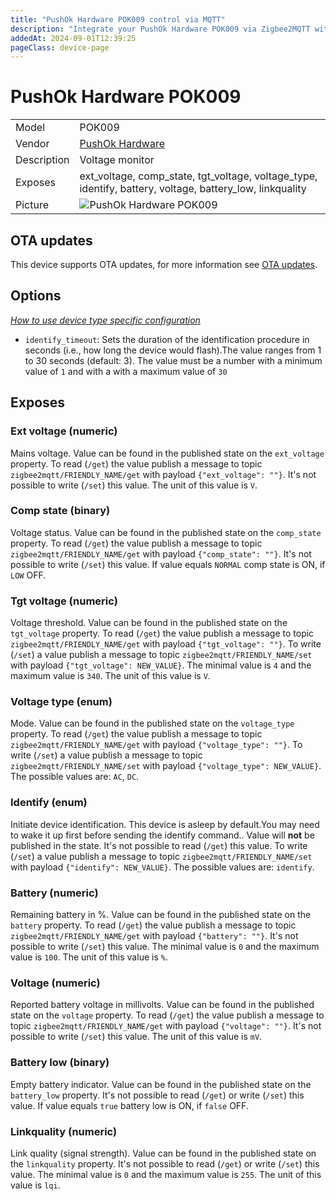 ```yaml
---
title: "PushOk Hardware POK009 control via MQTT"
description: "Integrate your PushOk Hardware POK009 via Zigbee2MQTT with whatever smart home infrastructure you are using without the vendor's bridge or gateway."
addedAt: 2024-09-01T12:39:25
pageClass: device-page
---
```


<!-- !!!! -->
<!-- ATTENTION: This file is auto-generated through docgen! -->
<!-- You can only edit the "Notes"-Section between the two comment lines "Notes BEGIN" and "Notes END". -->
<!-- Do not use h1 or h2 heading within "## Notes"-Section. -->
<!-- !!!! -->

# PushOk Hardware POK009

|     |     |
|-----|-----|
| Model | POK009  |
| Vendor  | [PushOk Hardware](/supported-devices/#v=PushOk%20Hardware)  |
| Description | Voltage monitor |
| Exposes | ext_voltage, comp_state, tgt_voltage, voltage_type, identify, battery, voltage, battery_low, linkquality |
| Picture | ![PushOk Hardware POK009](https://www.zigbee2mqtt.io/images/devices/POK009.png) |


<!-- Notes BEGIN: You can edit here. Add "## Notes" headline if not already present. -->


<!-- Notes END: Do not edit below this line -->


## OTA updates
This device supports OTA updates, for more information see [OTA updates](../guide/usage/ota_updates.md).


## Options
*[How to use device type specific configuration](../guide/configuration/devices-groups.md#specific-device-options)*

* `identify_timeout`: Sets the duration of the identification procedure in seconds (i.e., how long the device would flash).The value ranges from 1 to 30 seconds (default: 3). The value must be a number with a minimum value of `1` and with a with a maximum value of `30`


## Exposes

### Ext voltage (numeric)
Mains voltage.
Value can be found in the published state on the `ext_voltage` property.
To read (`/get`) the value publish a message to topic `zigbee2mqtt/FRIENDLY_NAME/get` with payload `{"ext_voltage": ""}`.
It's not possible to write (`/set`) this value.
The unit of this value is `V`.

### Comp state (binary)
Voltage status.
Value can be found in the published state on the `comp_state` property.
To read (`/get`) the value publish a message to topic `zigbee2mqtt/FRIENDLY_NAME/get` with payload `{"comp_state": ""}`.
It's not possible to write (`/set`) this value.
If value equals `NORMAL` comp state is ON, if `LOW` OFF.

### Tgt voltage (numeric)
Voltage threshold.
Value can be found in the published state on the `tgt_voltage` property.
To read (`/get`) the value publish a message to topic `zigbee2mqtt/FRIENDLY_NAME/get` with payload `{"tgt_voltage": ""}`.
To write (`/set`) a value publish a message to topic `zigbee2mqtt/FRIENDLY_NAME/set` with payload `{"tgt_voltage": NEW_VALUE}`.
The minimal value is `4` and the maximum value is `340`.
The unit of this value is `V`.

### Voltage type (enum)
Mode.
Value can be found in the published state on the `voltage_type` property.
To read (`/get`) the value publish a message to topic `zigbee2mqtt/FRIENDLY_NAME/get` with payload `{"voltage_type": ""}`.
To write (`/set`) a value publish a message to topic `zigbee2mqtt/FRIENDLY_NAME/set` with payload `{"voltage_type": NEW_VALUE}`.
The possible values are: `AC`, `DC`.

### Identify (enum)
Initiate device identification. This device is asleep by default.You may need to wake it up first before sending the identify command..
Value will **not** be published in the state.
It's not possible to read (`/get`) this value.
To write (`/set`) a value publish a message to topic `zigbee2mqtt/FRIENDLY_NAME/set` with payload `{"identify": NEW_VALUE}`.
The possible values are: `identify`.

### Battery (numeric)
Remaining battery in %.
Value can be found in the published state on the `battery` property.
To read (`/get`) the value publish a message to topic `zigbee2mqtt/FRIENDLY_NAME/get` with payload `{"battery": ""}`.
It's not possible to write (`/set`) this value.
The minimal value is `0` and the maximum value is `100`.
The unit of this value is `%`.

### Voltage (numeric)
Reported battery voltage in millivolts.
Value can be found in the published state on the `voltage` property.
To read (`/get`) the value publish a message to topic `zigbee2mqtt/FRIENDLY_NAME/get` with payload `{"voltage": ""}`.
It's not possible to write (`/set`) this value.
The unit of this value is `mV`.

### Battery low (binary)
Empty battery indicator.
Value can be found in the published state on the `battery_low` property.
It's not possible to read (`/get`) or write (`/set`) this value.
If value equals `true` battery low is ON, if `false` OFF.

### Linkquality (numeric)
Link quality (signal strength).
Value can be found in the published state on the `linkquality` property.
It's not possible to read (`/get`) or write (`/set`) this value.
The minimal value is `0` and the maximum value is `255`.
The unit of this value is `lqi`.


